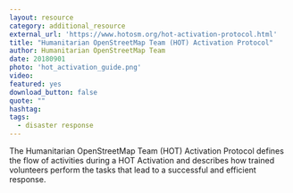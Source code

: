 ```yaml
---
layout: resource
category: additional_resource
external_url: 'https://www.hotosm.org/hot-activation-protocol.html'
title: "Humanitarian OpenStreetMap Team (HOT) Activation Protocol"
author: Humanitarian OpenStreetMap Team
date: 20180901
photo: 'hot_activation_guide.png'
video: 
featured: yes
download_button: false
quote: ""
hashtag:
tags:
  - disaster response
---
```


The Humanitarian OpenStreetMap Team (HOT) Activation Protocol defines the flow of activities during a HOT Activation and describes how trained volunteers perform the tasks that lead to a successful and efficient response.
